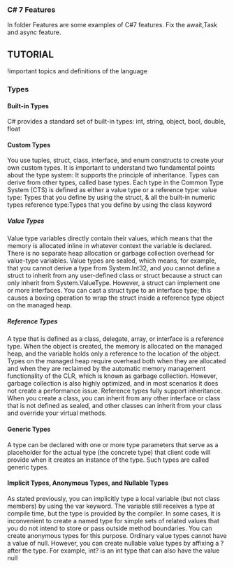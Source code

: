 ### C# 7 Features

In folder Features are some examples of C#7 features. 
Fix the await,Task and async feature.

## TUTORIAL
!important topics and definitions of the language

### Types 
#### Built-in Types
C# provides a standard set of built-in types: int, string, object, bool, double, float

#### Custom Types
You use tuples, struct, class, interface, and enum constructs to create your own custom types.
It is important to understand two fundamental points about the type system:
It supports the principle of inheritance. Types can derive from other types, called base types.
Each type in the Common Type System (CTS) is defined as either a value type or a reference type:
value type: Types that you define by using the struct, & all the built-in numeric types
reference type:Types that you define by using the class keyword
##### Value Types
Value type variables directly contain their values, which means
that the memory is allocated inline in whatever context the variable is declared. There is no separate heap
allocation or garbage collection overhead for value-type variables.
Value types are sealed, which means, for example, that you cannot derive a type from System.Int32, and you cannot
define a struct to inherit from any user-defined class or struct because a struct can only inherit from
System.ValueType. However, a struct can implement one or more interfaces. You can cast a struct type to an
interface type; this causes a boxing operation to wrap the struct inside a reference type object on the managed
heap.
##### Reference Types
A type that is defined as a class, delegate, array, or interface is a reference type.
When the object is created, the memory is allocated on the managed heap, and the variable holds only a reference
to the location of the object. Types on the managed heap require overhead both when they are allocated and when
they are reclaimed by the automatic memory management functionality of the CLR, which is known as garbage
collection. However, garbage collection is also highly optimized, and in most scenarios it does not create a
performance issue.
Reference types fully support inheritance. When you create a class, you can inherit from any other interface or class
that is not defined as sealed, and other classes can inherit from your class and override your virtual methods.
#### Generic Types
A type can be declared with one or more type parameters that serve as a placeholder for the actual type (the
concrete type) that client code will provide when it creates an instance of the type. Such types are called generic
types.
#### Implicit Types, Anonymous Types, and Nullable Types
As stated previously, you can implicitly type a local variable (but not class members) by using the var keyword. The
variable still receives a type at compile time, but the type is provided by the compiler.
In some cases, it is inconvenient to create a named type for simple sets of related values that you do not intend to
store or pass outside method boundaries. You can create anonymous types for this purpose.
Ordinary value types cannot have a value of null. However, you can create nullable value types by affixing a ?
after the type. For example, int? is an int type that can also have the value null

